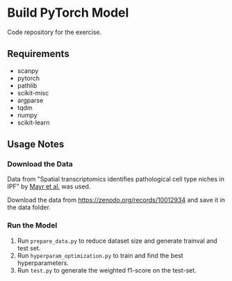 # Build PyTorch Model

Code repository for the exercise.

## Requirements
* scanpy
* pytorch
* pathlib
* scikit-misc
* argparse
* tqdm
* numpy
* scikit-learn

## Usage Notes
### Download the Data

Data from "Spatial transcriptomics identifies pathological cell type niches in IPF" by [Mayr et al.](https://doi.org/10.1101/2023.12.13.571464) was used. 

Download the data from https://zenodo.org/records/10012934 and save it in the data folder.

### Run the Model
1. Run `prepare_data.py` to reduce dataset size and generate trainval and test set.
2. Run `hyperparam_optimization.py` to train and find the best hyperparameters.
3. Run `test.py` to generate the weighted f1-score on the test-set.